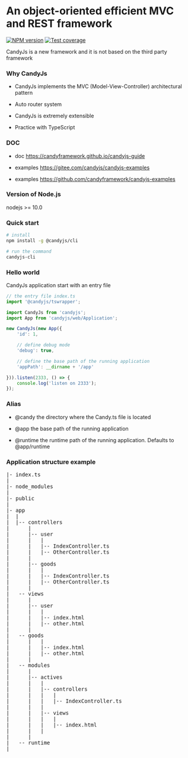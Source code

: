 # An object-oriented efficient MVC and REST framework

[![NPM version](https://img.shields.io/npm/v/candyjs.svg?style=flat-square)](https://www.npmjs.com/package/candyjs)
[![Test coverage](https://img.shields.io/codecov/c/github/candyframework/candyjs.svg?style=flat-square)](https://app.codecov.io/gh/candyframework/candyjs)


CandyJs is a new framework and it is not based on the third party framework

### Why CandyJs

+ CandyJs implements the MVC (Model-View-Controller) architectural pattern

+ Auto router system

+ CandyJs is extremely extensible

+ Practice with TypeScript

### DOC

+ doc https://candyframework.github.io/candyjs-guide

+ examples https://gitee.com/candyjs/candyjs-examples

+ examples https://github.com/candyframework/candyjs-examples

### Version of Node.js

nodejs >= 10.0

### Quick start

```bash
# install
npm install -g @candyjs/cli

# run the command
candyjs-cli
```

### Hello world

CandyJs application start with an entry file

```javascript
// the entry file index.ts
import '@candyjs/tswrapper';

import CandyJs from 'candyjs';
import App from 'candyjs/web/Application';

new CandyJs(new App({
    'id': 1,

    // define debug mode
    'debug': true,

    // define the base path of the running application
    'appPath': __dirname + '/app'

})).listen(2333, () => {
    console.log('listen on 2333');
});
```

### Alias

+ @candy the directory where the Candy.ts file is located

+ @app the base path of the running application

+ @runtime the runtime path of the running application. Defaults to @app/runtime

### Application structure example

<pre>
|- index.ts
|
|- node_modules
|
|- public
|
|- app
|  |
|  |-- controllers
|      |
|      |-- user
|      |   |
|      |   |-- IndexController.ts
|      |   |-- OtherController.ts
|      |
|      |-- goods
|      |   |
|      |   |-- IndexController.ts
|      |   |-- OtherController.ts
|      |
|   -- views
|      |
|      |-- user
|      |   |
|      |   |-- index.html
|      |   |-- other.html
|      |
|   -- goods
|      |   |
|      |   |-- index.html
|      |   |-- other.html
|      |
|   -- modules
|      |
|      |-- actives
|      |   |
|      |   |-- controllers
|      |   |   |
|      |   |   |-- IndexController.ts
|      |   |
|      |   |-- views
|      |   |   |
|      |   |   |-- index.html
|      |   |
|      |
|   -- runtime
|
</pre>

